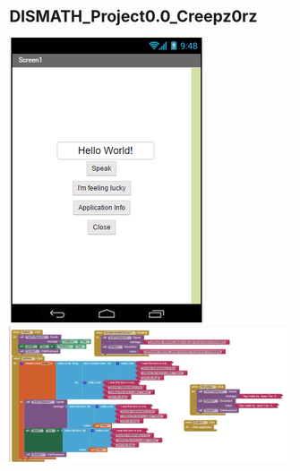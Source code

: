 # DISMATH_Project0.0_Creepz0rz

![](https://github.com/DeLaSalleUniversity-Manila-DISMATH-t216/DISMATH_Project0.0_Creepz0rz/blob/master/Cap.PNG)  
![](https://github.com/DeLaSalleUniversity-Manila-DISMATH-t216/DISMATH_Project0.0_Creepz0rz/blob/master/Cap2.PNG)  
